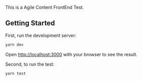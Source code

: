 This is a Agile Content FrontEnd Test.

## Getting Started

First, run the development server:

```bash
yarn dev
```

Open [http://localhost:3000](http://localhost:3000) with your browser to see the result.

Second, to run the test:

```bash
yarn test
```
